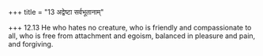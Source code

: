 +++
title = "13 अद्वेष्टा सर्वभूतानाम्"

+++
12.13 He who hates no creature, who is friendly and compassionate to
all, who is free from attachment and egoism, balanced in pleasure and
pain, and forgiving.
